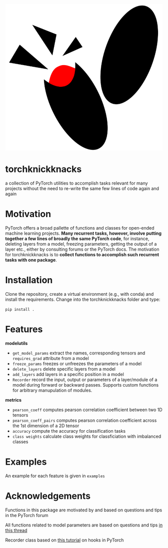 ![knickknacks](knickknacks.png)

# torchknickknacks

a collection of PyTorch utilities to accomplish tasks relevant for many projects without the need to re-write the same few lines of code again and again

# Motivation

PyTorch offers a broad pallette of functions and classes for open-ended machine learning projects. **Many recurrent tasks, however, involve putting together a few lines of broadly the same PyTorch code**, for instance, deleting layers from a model, freezing parameters, getting the output of a layer etc., either by consulting forums or the PyTorch docs. The motivation for torchknickknacks is to **collect functions to accomplish such recurrent tasks with one package**.

# Installation

Clone the repository, create a virtual environment (e.g., with conda) and install the requirements. Change into the torchknickknacks folder and type:

```pip install .```

# Features 

**modelutils**

* ```get_model_params``` extract the names, corresponding tensors and ```requires_grad``` attribute from a model
* ```freeze_params``` freezes or unfreezes the parameters of a model
* ```delete_layers``` delete specific layers from a model
* ```add_layers``` add layers in a specific position in a model
* ```Recorder```	record the input, output or parameters of a layer/module of a model during forward or backward passes. Supports custom functions for arbitrary manupulation of modules.

**metrics**

* ```pearson_coeff``` computes pearson correlation coefficient between two 1D tensors   
* ```pearson_coeff_pairs``` computes pearson correlation coefficient across the 1st dimension of a 2D tensor 
* ```accuracy``` compute the accuracy for classification tasks
* ```class weights``` calculate class weights for classficiation with imbalanced classes 

# Examples

An example for each feature is given in ```examples```

# Acknowledgements

Functions in this package are motivated by and based on questions and tips in the PyTorch forum

All functions related to model parameters are based on questions and tips [in this thread](https://discuss.pytorch.org/t/access-all-weights-of-a-model/77672)

Recorder class based on [this tutorial](https://www.kaggle.com/sironghuang/understanding-pytorch-hooks/notebook) on hooks in PyTorch
 

